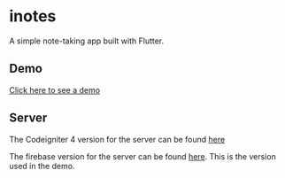 # inotes

A simple note-taking app built with Flutter.

## Demo

[Click here to see a demo](https://inotes-dfe51.web.app)

## Server
The Codeigniter 4 version for the server can be found [here](https://github.com/ArnNied/inotes-server)

The firebase version for the server can be found [here](https://github.com/ArnNied/inotes-firebase). This is the version used in the demo.
